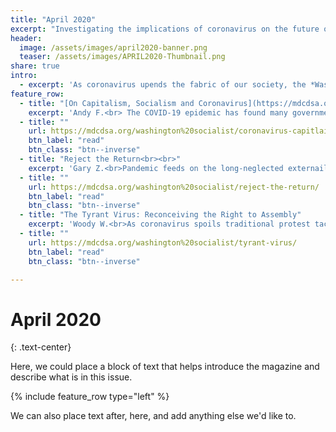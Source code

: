 ```yaml
---
title: "April 2020"
excerpt: "Investigating the implications of coronavirus on the future of capitalism and socialism."
header:
  image: /assets/images/april2020-banner.png
  teaser: /assets/images/APRIL2020-Thumbnail.png
share: true
intro:
  - excerpt: 'As coronavirus upends the fabric of our society, the *Washington Socialist* provides a left/socialist response to this new reality. But if you can remember life before the novel coronavirus (those memories fade fast), two pieces impart a historical perspective of the socialist movement.'
feature_row:
  - title: "[On Capitalism, Socialism and Coronavirus](https://mdcdsa.org/washington%20socialist/coronavirus-capitlaism/)"
    excerpt: 'Andy F.<br> The COVID-19 epidemic has found many governments and business leaders unprepared to meet the emergency. For socialists who take the capitalist economic system seriously, however, COVID-19 is no surprise.'
  - title: ""
    url: https://mdcdsa.org/washington%20socialist/coronavirus-capitlaism/
    btn_label: "read"
    btn_class: "btn--inverse"
  - title: "Reject the Return<br><br>"
    excerpt: 'Gary Z.<br>Pandemic feeds on the long-neglected externailites of our current mode of work-life. Where chaos breaks the grip of capitalism, a retreat to the old order must be rejected.'
  - title: ""
    url: https://mdcdsa.org/washington%20socialist/reject-the-return/
    btn_label: "read"
    btn_class: "btn--inverse"
  - title: "The Tyrant Virus: Reconceiving the Right to Assembly"
    excerpt: 'Woody W.<br>As coronavirus spoils traditional protest tactics, left-wing organizers are tasked with breaking new strategy.'
  - title: ""
    url: https://mdcdsa.org/washington%20socialist/tyrant-virus/
    btn_label: "read"
    btn_class: "btn--inverse"

---
```

# April 2020
{: .text-center}


Here, we could place a block of text that helps introduce the magazine and describe what is in this issue.

{% include feature_row type="left" %}

We can also place text after, here, and add anything else we'd like to.
